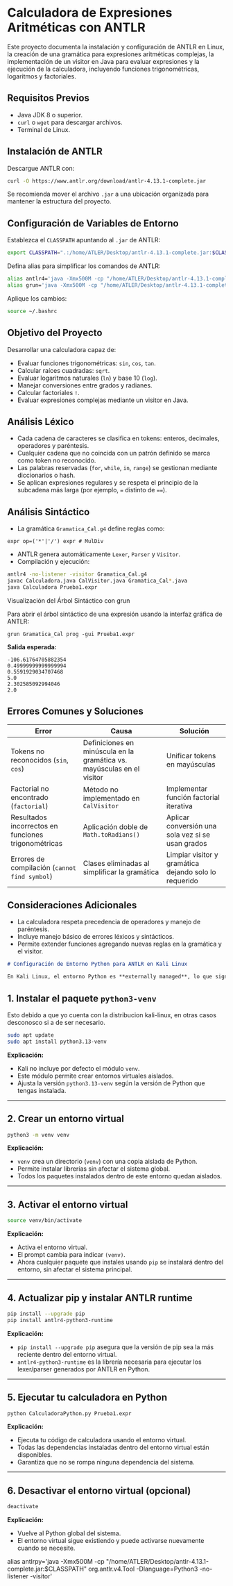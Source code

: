 
# Calculadora de Expresiones Aritméticas con ANTLR

Este proyecto documenta la instalación y configuración de ANTLR en Linux, la creación de una gramática para expresiones aritméticas complejas, la implementación de un visitor en Java para evaluar expresiones y la ejecución de la calculadora, incluyendo funciones trigonométricas, logaritmos y factoriales.

## Requisitos Previos

- Java JDK 8 o superior.
- `curl` o `wget` para descargar archivos.
- Terminal de Linux.

## Instalación de ANTLR

Descargue ANTLR con:

```bash
curl -O https://www.antlr.org/download/antlr-4.13.1-complete.jar
````

Se recomienda mover el archivo `.jar` a una ubicación organizada para mantener la estructura del proyecto.

## Configuración de Variables de Entorno

Establezca el `CLASSPATH` apuntando al `.jar` de ANTLR:

```bash
export CLASSPATH=".:/home/ATLER/Desktop/antlr-4.13.1-complete.jar:$CLASSPATH"
```

Defina alias para simplificar los comandos de ANTLR:

```bash
alias antlr4='java -Xmx500M -cp "/home/ATLER/Desktop/antlr-4.13.1-complete.jar:$CLASSPATH" org.antlr.v4.Tool'
alias grun='java -Xmx500M -cp "/home/ATLER/Desktop/antlr-4.13.1-complete.jar:$CLASSPATH" org.antlr.v4.gui.TestRig'
```

Aplique los cambios:

```bash
source ~/.bashrc
```

## Objetivo del Proyecto

Desarrollar una calculadora capaz de:

* Evaluar funciones trigonométricas: `sin`, `cos`, `tan`.
* Calcular raíces cuadradas: `sqrt`.
* Evaluar logaritmos naturales (`ln`) y base 10 (`log`).
* Manejar conversiones entre grados y radianes.
* Calcular factoriales `!`.
* Evaluar expresiones complejas mediante un visitor en Java.

## Análisis Léxico

* Cada cadena de caracteres se clasifica en tokens: enteros, decimales, operadores y paréntesis.
* Cualquier cadena que no coincida con un patrón definido se marca como token no reconocido.
* Las palabras reservadas (`for`, `while`, `in`, `range`) se gestionan mediante diccionarios o hash.
* Se aplican expresiones regulares y se respeta el principio de la subcadena más larga (por ejemplo, `=` distinto de `==`).

## Análisis Sintáctico

* La gramática `Gramatica_Cal.g4` define reglas como:

```
expr op=('*'|'/') expr # MulDiv
```

* ANTLR genera automáticamente `Lexer`, `Parser` y `Visitor`.
* Compilación y ejecución:

```bash
antlr4 -no-listener -visitor Gramatica_Cal.g4
javac Calculadora.java CalVisitor.java Gramatica_Cal*.java
java Calculadora Prueba1.expr
```
Visualización del Árbol Sintáctico con grun

Para abrir el árbol sintáctico de una expresión usando la interfaz gráfica de ANTLR:
```
grun Gramatica_Cal prog -gui Prueba1.expr

```
**Salida esperada:**

```
-106.61764705882354
0.49999999999999994
0.5591929034707468
5.0
2.302585092994046
2.0
```

## Errores Comunes y Soluciones

| Error                                               | Causa                                                                  | Solución                                              |
| --------------------------------------------------- | ---------------------------------------------------------------------- | ----------------------------------------------------- |
| Tokens no reconocidos (`sin`, `cos`)                | Definiciones en minúscula en la gramática vs. mayúsculas en el visitor | Unificar tokens en mayúsculas                         |
| Factorial no encontrado (`factorial`)               | Método no implementado en `CalVisitor`                                 | Implementar función factorial iterativa               |
| Resultados incorrectos en funciones trigonométricas | Aplicación doble de `Math.toRadians()`                                 | Aplicar conversión una sola vez si se usan grados     |
| Errores de compilación (`cannot find symbol`)       | Clases eliminadas al simplificar la gramática                          | Limpiar visitor y gramática dejando solo lo requerido |

## Consideraciones Adicionales

* La calculadora respeta precedencia de operadores y manejo de paréntesis.
* Incluye manejo básico de errores léxicos y sintácticos.
* Permite extender funciones agregando nuevas reglas en la gramática y el visitor.

````markdown
# Configuración de Entorno Python para ANTLR en Kali Linux

En Kali Linux, el entorno Python es **externally managed**, lo que significa que no se pueden instalar paquetes globales con `pip` directamente. Para trabajar con ANTLR en Python de forma segura, se debe usar un **entorno virtual**. A continuación, los pasos con explicación:
````
## 1. Instalar el paquete `python3-venv`
  Esto debido a que yo cuenta con la distribucion kali-linux, en otras casos desconosco si a de ser necesario.

```bash
sudo apt update
sudo apt install python3.13-venv
````

**Explicación:**

* Kali no incluye por defecto el módulo `venv`.
* Este módulo permite crear entornos virtuales aislados.
* Ajusta la versión `python3.13-venv` según la versión de Python que tengas instalada.

---

## 2. Crear un entorno virtual

```bash
python3 -m venv venv
```

**Explicación:**

* `venv` crea un directorio (`venv`) con una copia aislada de Python.
* Permite instalar librerías sin afectar el sistema global.
* Todos los paquetes instalados dentro de este entorno quedan aislados.

---

## 3. Activar el entorno virtual

```bash
source venv/bin/activate
```

**Explicación:**

* Activa el entorno virtual.
* El prompt cambia para indicar `(venv)`.
* Ahora cualquier paquete que instales usando `pip` se instalará dentro del entorno, sin afectar el sistema principal.

---

## 4. Actualizar pip y instalar ANTLR runtime

```bash
pip install --upgrade pip
pip install antlr4-python3-runtime
```

**Explicación:**

* `pip install --upgrade pip` asegura que la versión de pip sea la más reciente dentro del entorno virtual.
* `antlr4-python3-runtime` es la librería necesaria para ejecutar los lexer/parser generados por ANTLR en Python.

---

## 5. Ejecutar tu calculadora en Python

```bash
python CalculadoraPython.py Prueba1.expr
```

**Explicación:**

* Ejecuta tu código de calculadora usando el entorno virtual.
* Todas las dependencias instaladas dentro del entorno virtual están disponibles.
* Garantiza que no se rompa ninguna dependencia del sistema.

---

## 6. Desactivar el entorno virtual (opcional)

```bash
deactivate
```

**Explicación:**

* Vuelve al Python global del sistema.
* El entorno virtual sigue existiendo y puede activarse nuevamente cuando se necesite.

alias antlrpy='java -Xmx500M -cp "/home/ATLER/Desktop/antlr-4.13.1-complete.jar:$CLASSPATH" org.antlr.v4.Tool -Dlanguage=Python3 -no-listener -visitor'


